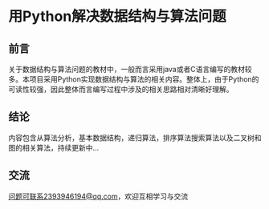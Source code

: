 # 用Python解决数据结构与算法问题

## 前言

关于数据结构与算法问题的教材中，一般而言采用java或者C语言编写的教材较多。本项目采用Python实现数据结构与算法的相关内容。整体上，由于Python的可读性较强，因此整体而言编写过程中涉及的相关思路相对清晰好理解。

## 结论

内容包含从算法分析，基本数据结构，递归算法，排序算法搜索算法以及二叉树和图的相关算法，持续更新中...

## 交流

问题可联系2393946194@qq.com，欢迎互相学习与交流